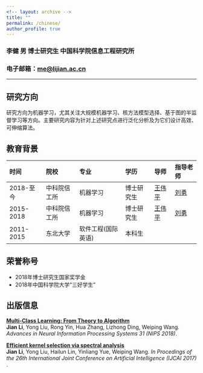 ```yaml
---
<!-- layout: archive -->
title: ""
permalink: /chinese/
author_profile: true
---
```

### 李健 男 博士研究生 中国科学院信息工程研究所
### 电子邮箱：me@lijian.ac.cn
---
## 研究方向
研究方向为机器学习，尤其关注大规模机器学习、核方法模型选择、基于图的半监督学习等方向。主要研究内容为针对上述研究点进行泛化分析及为它们设计高效、可伸缩算法。

## 教育背景
|时间|院校|专业|学历|导师|指导老师|
|:--|:--|:--|:--|:--|:--|
|2018-至今|中科院信工所|机器学习|博士研究生|[王伟平](http://bkjy.ucas.ac.cn/index.php/szdw/ds/jsjxk/wlkjaq/4188-wwp)|[刘勇](https://iie-liuyong.github.io)|
|2015-2018|中科院信工所|机器学习|博士研究生|[王伟平](http://bkjy.ucas.ac.cn/index.php/szdw/ds/jsjxk/wlkjaq/4188-wwp)|[刘勇](https://iie-liuyong.github.io)|
|2011-2015|东北大学|软件工程(国际英语)|本科生|||

## 荣誉称号
* 2018年博士研究生国家奖学金
* 2018年中国科学院大学“三好学生”

## 出版信息
<b>[Multi-Class Learning: From Theory to Algorithm](https://superlj666.github.io/publications/mc)</b> <br>
<b>Jian Li</b>, Yong Liu, Rong Yin, Hua Zhang, Lizhong Ding, Weiping Wang. <i>Advances in Neural Information Processing Systems 31 (NIPS 2018)</i>.

<b>[Efficient kernel selection via spectral analysis](https://superlj666.github.io/publications/sm)</b> <br>
<b>Jian Li</b>, Yong Liu, Hailun Lin, Yinliang Yue, Weiping Wang. <i>In Procedings of the 26th International Joint Conference on Artificial Intelligence (IJCAI 2017) </i>.